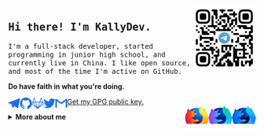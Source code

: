 <a href="https://t.me/joinchat/m9aY4pQ2HL1lMDEx" target="_blank">
    <img align="right" width="128px" src="https://github.com/kallydev/kallydev/raw/main/images/telegram_group.jpg"/>
</a>
<h2>
    <samp>Hi there! I'm KallyDev.</samp>
</h2>
<p>
    <samp>
        I'm a full-stack developer, started programming in junior high school, and currently live in China. I like open
        source, and most of the time I'm active on GitHub.
    </samp>
</p>
<p>
    <strong>Do have faith in what you're doing.</strong>
<p>
    <a href="https://t.me/kallydev">
        <img alt="KallyDev's Telegram" align="left" width="24px" src="https://github.com/kallydev/kallydev/raw/main/images/telegram.svg"/>
    </a>
    <a href="https://github.com/kallydev">
        <img alt="KallyDev's Github" align="left" width="24px" src="https://github.com/kallydev/kallydev/raw/main/images/github.svg"/>
    </a>
    <a href="https://gitlab.com/kallydev">
        <img alt="KallyDev's GitLab" align="left" width="24px" src="https://github.com/kallydev/kallydev/raw/main/images/gitlab.svg"/>
    </a>
     <a href="https://twitter.com/kallydev">
        <img alt="KallyDev's Twitter" align="left" width="24px" src="https://github.com/kallydev/kallydev/raw/main/images/twitter.svg"/>
    </a>
    <a href="mailto:kallydev@gmail.com">
        <img alt="KallyDev's Gmail" align="left" width="24px" src="https://github.com/kallydev/kallydev/raw/main/images/gmail.svg"/>
    </a>
    <a href="https://gpg.pages.dev/AF86E15D73204987.asc">Get my GPG public key.</a>
    <br/>
    <a href="https://www.mozilla.org/firefox/all/#product-desktop-release">
        <img align="right" width="48px" src="https://github.com/kallydev/kallydev/raw/main/images/firefox_developer.svg"/>
    </a>
    <a href="https://www.mozilla.org/firefox/all/#product-desktop-nightly">
        <img align="right" width="48px" src="https://github.com/kallydev/kallydev/raw/main/images/firefox_nightly.svg"/>
    </a>
    <a href="https://www.mozilla.org/firefox/all/#product-desktop-developer">
        <img align="right" width="48px" src="https://github.com/kallydev/kallydev/raw/main/images/firefox.svg"/>
    </a>
</p>

<details>
    <summary>
        <b>More about me</b>
    </summary>

[![](https://github.com/kallydev/kallydev/blob/main/images/banner.png)](https://kallydev.com)

<h3 align="center">Languages</h3>
<p align="center">
    <img alt="Go" src="https://img.shields.io/badge/-Go-00ADD8?style=for-the-badge&logo=Go&logoColor=fff"/>
    <img alt="Kotlin" src="https://img.shields.io/badge/-Kotlin-0095D5?style=for-the-badge&logo=Kotlin&logoColor=fff"/>
    <img alt="Java" src="https://img.shields.io/badge/-Java-007396?style=for-the-badge&logo=Java&logoColor=fff"/>
    <img alt="TypeScript" src="https://img.shields.io/badge/-TypeScript-007ACC?style=for-the-badge&logo=TypeScript&logoColor=fff"/>
    <img alt="Rust" src="https://img.shields.io/badge/-Rust-000?style=for-the-badge&logo=Rust&logoColor=fff"/>
    <img alt="Python" src="https://img.shields.io/badge/-Python-3776AB?style=for-the-badge&logo=Python&logoColor=fff"/>
    <img alt="C++" src="https://img.shields.io/badge/-C++-00599C?style=for-the-badge&logo=C%2B%2B&logoColor=fff"/>
    <img alt="GNU Bash" src="https://img.shields.io/badge/-GNU%20Bash-4EAA25?style=for-the-badge&logo=GNU%20Bash&logoColor=fff"/>
    <img alt="Dart" src="https://img.shields.io/badge/-Dart-0175C2?style=for-the-badge&logo=Dart&logoColor=fff"/>
</p>

```typescript
const kallydev = {
    pronouns: ["He", "Him"],
    hobby: ["Coffee", "Programming", "Music", "Painting"],
    languages: ["Go", "Kotlin", "TypeScript", "Python", 'Java', 'Rust', 'C++', "Bash", "Dart"],
    technologyStack: {
        mobile: {
            android: ["Android X", "Flutter"],
        },
        frontend: {
            javascript: ["React", "Angular", "Vue", "Electron"],
            css: ["Material UI", "Vuetify", "Angular Material", "Bootstrap"],
        },
        backend: {
            framework: {
                golang: ["Echo", "Go Kit"],
                kotlin: ["Ktor", "Spring Boot"],
                python: ["Flask"],
            },
            databases: ["PostgreSQL", "Redis", "MariaDB"],
            devops: ["Docker", "Kubernetes", "Nginx"],
            microservice: {
                protocol: ["RESTful", "gRPC"],
                messageQueues: ["RabbitMQ"],
            },
        },
        systems: ["macOS", "Ubuntu", "Windows Server", "iOS", "Android"],
        editors: ["JetBrains Tools", "Visual Studio Code", "Vim"],
    }
}
```

<p align="right">
    Designed with :heart: by <a href="https://github.com/kallydev" target="_blank">KallyDev</a>.
</p>
</details>
